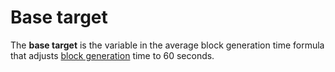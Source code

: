 # Base target

The **base target** is the variable in the average block generation time formula that adjusts [block generation](/blockchain/block/block-generation.md) time to 60 seconds.

